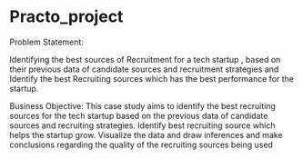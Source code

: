 # Practo_project
Problem Statement:

Identifying the best sources of Recruitment for a tech startup , based on their previous data of candidate sources and recruitment strategies and  Identify the best Recruiting sources which has the best performance for the startup.

Business Objective:
This case study aims to identify the best recruiting sources for the tech startup based on the previous data of candidate sources and recruiting strategies. Identify best recruiting source which helps the startup grow.
Visualize the data and draw inferences and make conclusions regarding the quality of the recruiting sources being used 

